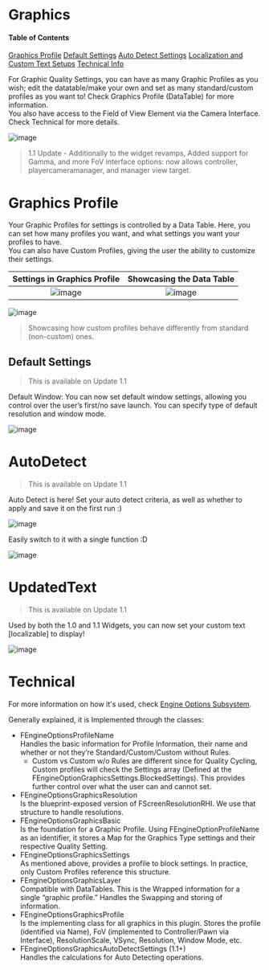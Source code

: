 # Graphics 

#### Table of Contents
[Graphics Profile](#Graphics-Profile)
[Default Settings](#DefaultSettings)
[Auto Detect Settings](#AutoDetect)
[Localization and Custom Text Setups](#UpdateText)
[Technical Info](#Technical)

For Graphic Quality Settings, you can have as many Graphic Profiles as you wish; edit the datatable/make your own and set as many standard/custom profiles as you want to!
Check Graphics Profile (DataTable) for more information.  
You also have access to the Field of View Element via the Camera Interface. Check Technical for more details.   

![image](https://user-images.githubusercontent.com/28312571/147317134-534d1dfd-a0b3-46b3-840d-cf6bdbea3587.png)

> 1.1 Update - Additionally to the widget revamps, Added support for Gamma, and more FoV interface options: now allows controller, playercameramanager, and manager view target.


# Graphics Profile  

Your Graphic Profiles for settings is controlled by a Data Table. Here, you can set how many profiles you want, and what settings you want your profiles to have.  
You can also have Custom Profiles, giving the user the ability to customize their settings. 

Settings in Graphics Profile           |  Showcasing the Data Table
:-------------------------:|:-------------------------:
![image](https://user-images.githubusercontent.com/28312571/147317515-b05419cd-d428-4515-ad37-d25916ccd667.png)  |  ![image](https://user-images.githubusercontent.com/28312571/147317543-1020b389-baba-41d4-b9fe-fbdb0287fbb9.png) 
  

![image](https://user-images.githubusercontent.com/28312571/147317580-a1237872-3735-4ccc-a80d-29725289dc44.png)
> Showcasing how custom profiles behave differently from standard (non-custom) ones.   

## Default Settings

> This is available on Update 1.1  

Default Window: You can now set default window settings, allowing you control over the user’s first/no save launch. You can specify type of default resolution and window mode.

![image](https://user-images.githubusercontent.com/28312571/147317874-4c3b641f-bd6a-4d49-a211-f5067c3b4653.png)


# AutoDetect

> This is available on Update 1.1  

Auto Detect is here! Set your auto detect criteria, as well as whether to apply and save it on the first run :)  

![image](https://user-images.githubusercontent.com/28312571/147317935-ab85e485-3bdd-48d4-bf12-a31fbc195bd3.png)

Easily switch to it with a single function :D   

![image](https://user-images.githubusercontent.com/28312571/147317974-bd53f968-3e13-4562-ad18-55b3648093cd.png)

# UpdatedText

> This is available on Update 1.1    


Used by both the 1.0 and 1.1 Widgets, you can now set your custom text [localizable] to display!

![image](https://user-images.githubusercontent.com/28312571/147318084-c1d22428-e4e9-4aa7-a41d-839c76914f84.png)


# Technical

For more information on how it's used, check [Engine Options Subsystem](https://github.com/FunderburkM/CMEngineOptionsDocs/blob/main/EngineOptionsSubsystem.md).  

Generally explained, it is Implemented through the classes:
- FEngineOptionsProfileName   
  Handles the basic information for Profile Information, their name and whether or not they’re Standard/Custom/Custom without Rules.   
  - Custom vs Custom w/o Rules are different since for Quality Cycling, Custom profiles will check the Settings array (Defined at the FEngineOptionGraphicsSettings.BlockedSettings). This provides further control over what the user can and cannot set. 
- FEngineOptionsGraphicsResolution   
  Is the blueprint-exposed version of FScreenResolutionRHI. We use that structure to handle resolutions.
- FEngineOptionsGraphicsBasic   
  Is the foundation for a Graphic Profile. Using FEngineOptionProfileName as an identifier, it stores a Map for the Graphics Type settings and their respective Quality Setting. 
- FEngineOptionsGraphicsSettings   
  As mentioned above, provides a profile to block settings. In practice, only Custom Profiles reference this structure. 
- FEngineOptionsGraphicsLayer   
  Compatible with DataTables. This is the Wrapped information for a single “graphic profile.” Handles the Swapping and storing of information.
- FEngineOptionsGraphicsProfile   
  Is the implementing class for all graphics in this plugin. Stores the profile (identified via Name), FoV (implemented to Controller/Pawn via Interface), ResolutionScale, VSync, Resolution,  Window Mode, etc. 
- FEngineOptionsGraphicsAutoDetectSettings (1.1+)   
  Handles the calculations for Auto Detecting operations.
